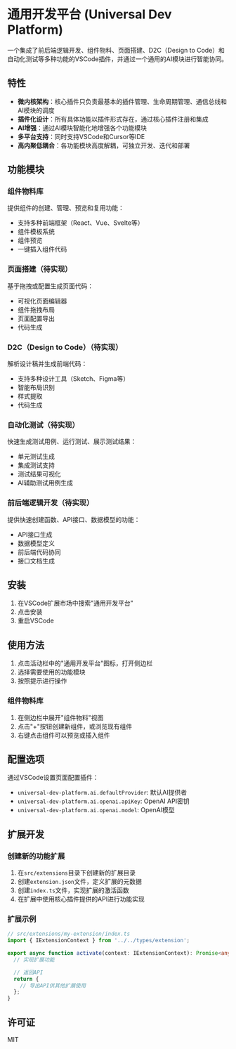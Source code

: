 # 通用开发平台 (Universal Dev Platform)

一个集成了前后端逻辑开发、组件物料、页面搭建、D2C（Design to Code）和自动化测试等多种功能的VSCode插件，并通过一个通用的AI模块进行智能协同。

## 特性

- **微内核架构**：核心插件只负责最基本的插件管理、生命周期管理、通信总线和AI模块的调度
- **插件化设计**：所有具体功能以插件形式存在，通过核心插件注册和集成
- **AI增强**：通过AI模块智能化地增强各个功能模块
- **多平台支持**：同时支持VSCode和Cursor等IDE
- **高内聚低耦合**：各功能模块高度解耦，可独立开发、迭代和部署

## 功能模块

### 组件物料库

提供组件的创建、管理、预览和复用功能：

- 支持多种前端框架（React、Vue、Svelte等）
- 组件模板系统
- 组件预览
- 一键插入组件代码

### 页面搭建（待实现）

基于拖拽或配置生成页面代码：

- 可视化页面编辑器
- 组件拖拽布局
- 页面配置导出
- 代码生成

### D2C（Design to Code）（待实现）

解析设计稿并生成前端代码：

- 支持多种设计工具（Sketch、Figma等）
- 智能布局识别
- 样式提取
- 代码生成

### 自动化测试（待实现）

快速生成测试用例、运行测试、展示测试结果：

- 单元测试生成
- 集成测试支持
- 测试结果可视化
- AI辅助测试用例生成

### 前后端逻辑开发（待实现）

提供快速创建函数、API接口、数据模型的功能：

- API接口生成
- 数据模型定义
- 前后端代码协同
- 接口文档生成

## 安装

1. 在VSCode扩展市场中搜索"通用开发平台"
2. 点击安装
3. 重启VSCode

## 使用方法

1. 点击活动栏中的"通用开发平台"图标，打开侧边栏
2. 选择需要使用的功能模块
3. 按照提示进行操作

### 组件物料库

1. 在侧边栏中展开"组件物料"视图
2. 点击"+"按钮创建新组件，或浏览现有组件
3. 右键点击组件可以预览或插入组件

## 配置选项

通过VSCode设置页面配置插件：

- `universal-dev-platform.ai.defaultProvider`: 默认AI提供者
- `universal-dev-platform.ai.openai.apiKey`: OpenAI API密钥
- `universal-dev-platform.ai.openai.model`: OpenAI模型

## 扩展开发

### 创建新的功能扩展

1. 在`src/extensions`目录下创建新的扩展目录
2. 创建`extension.json`文件，定义扩展的元数据
3. 创建`index.ts`文件，实现扩展的激活函数
4. 在扩展中使用核心插件提供的API进行功能实现

### 扩展示例

```typescript
// src/extensions/my-extension/index.ts
import { IExtensionContext } from '../../types/extension';

export async function activate(context: IExtensionContext): Promise<any> {
  // 实现扩展功能

  // 返回API
  return {
    // 导出API供其他扩展使用
  };
}
```

## 许可证

MIT
